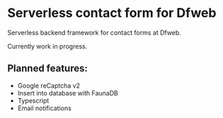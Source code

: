 # Serverless contact form for Dfweb

 Serverless backend framework for contact forms at Dfweb.

 Currently work in progress.

 ## Planned features:

 - Google reCaptcha v2
 - Insert into database with FaunaDB
 - Typescript
 - Email notifications
